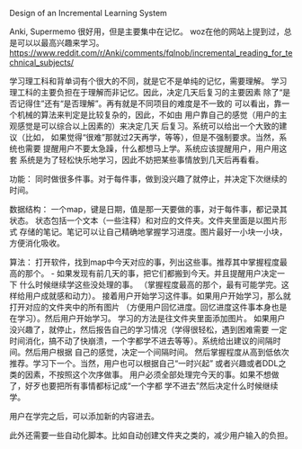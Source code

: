 Design of an Incremental Learning System

Anki, Supermemo 很好用，但是主要集中在记忆。
woz在他的网站上提到过，总是可以以最高兴趣来学习。
https://www.reddit.com/r/Anki/comments/fqlnob/incremental_reading_for_technical_subjects/


学习理工科和背单词有个很大的不同，就是它不是单纯的记忆，需要理解。
学习理工科的主要负担在于理解而非记忆。因此，决定几天后复习的主要因素
除了“是否记得住”还有“是否理解”。再有就是不同项目的难度是不一致的
可以看出，靠一个机械的算法来判定是比较复杂的，因此，不如由
用户靠自己的感觉（用户的主观感觉是可以综合以上因素的）来决定几天
后复习。系统可以给出一个大致的建议（比如，
如果觉得“很难”那就过2天再学，等等），但是不强制要求。当然，系统也需要
提醒用户不要太急躁，什么都想马上学。系统应该提醒用户，用户用这套
系统是为了轻松快乐地学习，因此不妨把某些事情放到几天后再看看。

功能：
同时做很多件事。对于每件事，做到没兴趣了就停止，并决定下次继续的时间。

数据结构：
一个map，键是日期，值是那一天要做的事，对于每件事，都记录其状态。
状态包括一个文本（一些注释）和对应的文件夹。文件夹里面是以图片形式
存储的笔记。笔记可以让自己精确地掌握学习进度。图片最好一小块一小块，
方便消化吸收。

算法：
打开软件，找到map中今天对应的事，列出这些事。推荐其中掌握程度最高的那个。
    - 如果发现有前几天的事，把它们都搬到今天。并且提醒用户决定一下
    什么时候继续学这些没处理的事。
（掌握程度最高的那个，最有可能学完。这样给用户成就感和动力）。
接着用户开始学习这件事。如果用户开始学习，那么就打开对应的文件夹中的所有图片
（方便用户回忆进度。回忆进度这件事本身也是在学习）。然后用户开始学习。
学习的方法是往文件夹里面添加图片。
如果用户没兴趣了，就停止，然后报告自己的学习情况（学得很轻松，遇到困难需要
一定时间消化，搞不动了快崩溃，一个字都学不进去等等）。系统给出建议的间隔时间。然后用户根据
自己的感觉，决定一个间隔时间。
然后掌握程度从高到低依次推荐。学习下一个。当然，用户也可以根据自己“一时兴起”
或者兴趣或者DDL之类的因素，不按照这个次序做事。
用户必须全部处理完今天的事。如果不想做了，好歹也要把所有事情都标记成“一个字都
学不进去”然后决定什么时候继续学。

用户在学完之后，可以添加新的内容进去。

此外还需要一些自动化脚本。比如自动创建文件夹之类的，减少用户输入的负担。





